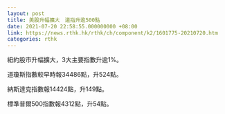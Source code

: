 ```yaml
---
layout: post
title: 美股升幅擴大　道指升逾500點
date: 2021-07-20 22:58:55.000000000 +08:00
link: https://news.rthk.hk/rthk/ch/component/k2/1601775-20210720.htm
categories: rthk
---
```


紐約股市升幅擴大，3大主要指數升逾1%。

道瓊斯指數較早時報34486點，升524點。

納斯達克指數報14424點，升149點。

標準普爾500指數報4312點，升54點。
